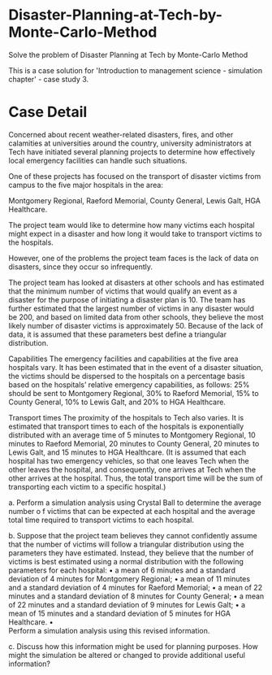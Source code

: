 Disaster-Planning-at-Tech-by-Monte-Carlo-Method
===============================================

Solve the problem of Disaster Planning at Tech by Monte-Carlo Method


This is a case solution for 'Introduction to management science - simulation chapter' - case study 3.


# Case Detail

Concerned about recent weather-related disasters, fires, and other calamities at universities around the country, university administrators at Tech have initiated several planning projects to determine how effectively local emergency facilities can handle such situations. 

One of these projects has focused on the transport of disaster victims from campus to the five major hospitals in the area: 

Montgomery Regional, 
Raeford Memorial, 
County General, 
Lewis Galt,
HGA Healthcare. 

The project team would like to determine how many victims each hospital might expect in a disaster and how long it would take to transport victims to the hospitals.

However, one of the problems the project team faces is the lack of data on disasters, since they occur so infrequently.

The project team has looked at disasters at other schools and has estimated that the minimum number of victims that would qualify an event as a disaster for the purpose of initiating a disaster plan is 10. The team has further estimated that the largest number of victims in any disaster would be 200, and based on limited data from other schools, they believe the most likely number of disaster victims is approximately 50. Because of the lack of data, it is assumed that these parameters best define a triangular distribution.


Capabilities
The emergency facilities and capabilities at the five area hospitals vary. It has been estimated that in the event of a disaster situation, the victims should be dispersed to the hospitals on a percentage basis based on the hospitals’
relative emergency capabilities, as follows: 25% should be sent to Montgomery Regional, 30% to Raeford Memorial, 15% to County General, 10% to Lewis Galt, and 20% to HGA Healthcare. 


Transport times
The proximity of the hospitals to Tech also varies. It is estimated that transport times to each of the hospitals is exponentially distributed with an average time of 5 minutes to Montgomery Regional, 10 minutes to
Raeford Memorial, 20 minutes to County General, 20 minutes to Lewis Galt, and 15 minutes to HGA Healthcare. (It is assumed that each hospital has two emergency vehicles, so that one leaves Tech when the other leaves the hospital, and consequently, one arrives at Tech when the other arrives at the hospital. Thus, the total transport time will be the sum of transporting each victim to a specific hospital.)

a. Perform a simulation analysis using Crystal Ball to determine the average number o
f victims that can be expected at each hospital and the average total time required to transport victims to each hospital.

b. Suppose that the project team believes they cannot confidently assume that the number of victims will follow a triangular distribution using the parameters they have estimated. Instead, they believe that the number of victims is best estimated using a normal distribution with the following parameters for each hospital:
•	a mean of 6 minutes and a standard deviation of 4 minutes for Montgomery Regional; 
•	a mean of 11 minutes and a standard deviation of 4 minutes for Raeford Memorial;
•	a mean of 22 minutes and a standard deviation of 8 minutes for County General; 
•	a mean of 22 minutes and a standard deviation of 9 minutes for Lewis Galt;
•	a mean of 15 minutes and a standard deviation of 5 minutes for HGA Healthcare. 
•	
Perform a simulation analysis using this revised information.

c. Discuss how this information might be used for planning purposes. How might the simulation be altered or changed to provide additional useful information?
